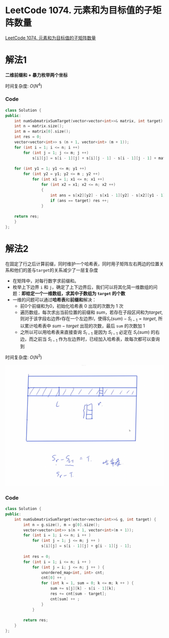 # LeetCode 1074. 元素和为目标值的子矩阵数量 
[LeetCode 1074. 元素和为目标值的子矩阵数量 ](https://leetcode.cn/problems/number-of-submatrices-that-sum-to-target/)

# 解法1
**二维前缀和 + 暴力枚举两个坐标**

时间复杂度: $O(N^4)$
### Code
```cpp
class Solution {
public:
    int numSubmatrixSumTarget(vector<vector<int>>& matrix, int target) {
    int n = matrix.size();
    int m = matrix[0].size();
    int res = 0;
    vector<vector<int>> s (n + 1, vector<int> (m + 1));
    for (int i = 1; i <= n; i ++)
        for (int j = 1; j <= m; j ++)
            s[i][j] = s[i - 1][j] + s[i][j - 1] - s[i - 1][j - 1] + matrix[i - 1][j - 1];

    for (int y1 = 1; y1 <= m; y1 ++)
        for (int y2 = y1; y2 <= m ; y2 ++)
            for (int x1 = 1; x1 <= n; x1 ++)
                for (int x2 = x1; x2 <= n; x2 ++)
                {
                    int ans = s[x2][y2] - s[x1 - 1][y2] - s[x2][y1 - 1] + s[x1 - 1][y1 - 1];
                    if (ans == target) res ++;
                }

    return res;
    }
};
```
# 解法2
在固定了行之后计算前缀，同时维护一个哈希表，同时用子矩阵左右两边的位置关系和他们的差与`target`的关系减少了一层复杂度

- 在矩阵中，对每行数字求前缀和。
- 枚举上下边界 `i` 和 `j`，确定了上下边界后，我们可以将其化简一维数组的问题：**即给定一个一维数组，求其中子数组为 `target` 的个数**
- 一维的问题可以通过**哈希表**和**前缀和**解决：
  - 前$0$个前缀和为$0$，初始化哈希表 $0$ 出现的次数为 $1$ 次
  - 遍历数组，每次求出当前位置的前缀和 $sum$，若存在子段区间和为$target$, 则对于该字段右边界$r$存在一个左边界$l$，使得$S_r(sum)-S_{l-1}=target$, 所以累计哈希表中 $sum - target$ 出现的次数，最后 `sum` 的次数加 $1$
  - 之所以可以用哈希表来直接查询 $S_{l-1}$ 是因为 $S_{l-1}$ 必定在 $S_r(sum)$ 的右边，而之前当 $S_{l-1}$ 作为左边界时，已经加入哈希表，故每次都可以查询到

时间复杂度: $O(N^3)$

![](media/16595021005700.png)

### Code
```cpp
class Solution {
public:
    int numSubmatrixSumTarget(vector<vector<int>>& g, int target) {
        int n = g.size(), m = g[0].size();
        vector<vector<int>> s(n + 1, vector<int>(m + 1));
        for (int i = 1; i <= n; i ++ )
            for (int j = 1; j <= m; j ++ )
                s[i][j] = s[i - 1][j] + g[i - 1][j - 1];

        int res = 0;
        for (int i = 1; i <= n; i ++ )
            for (int j = i; j <= n; j ++ ) {
                unordered_map<int, int> cnt;
                cnt[0] ++ ;
                for (int k = 1, sum = 0; k <= m; k ++ ) {
                    sum += s[j][k] - s[i - 1][k];
                    res += cnt[sum - target];
                    cnt[sum] ++ ;
                }
            }

        return res;
    }
};
```